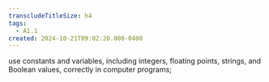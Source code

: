 ```yaml
---
transcludeTitleSize: h4
tags:
  - A1.1
created: 2024-10-21T09:02:20.000-0400
---
```

use constants and variables, including integers, floating points, strings, and Boolean values, correctly in computer programs;
